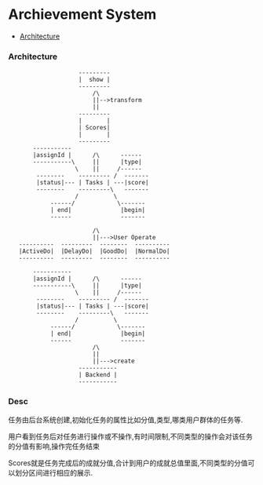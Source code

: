 Archievement System
========

* [Architecture](#arch)

<h3 id="arch">Architecture</h3>

                        ---------
                        |  show |
                        ---------
                            /\
                            ||-->transform
                            ||
                        ---------
                        |       |
                        | Scores|
                        |       |
                        ---------
           -----------
           |assignId |      /\      ------
           -----------\     ||      |type|
                       \    ||     /------
            --------    --------- /  -------
            |status|--- | Tasks | ---|score|
            --------    ---------\   -------
                       /          \
                ------/            \-------
                | end|              |begin|
                ------              -------

                            /\
                            ||--->User Operate
       ----------  ---------  --------  ----------
       |ActiveDo|  |DelayDo|  |GoodDo|  |NormalDo|
       ----------  ---------  --------  ----------

           -----------
           |assignId |      /\      ------
           -----------\     ||      |type|
                       \    ||     /------
            --------    --------- /  -------
            |status|--- | Tasks | ---|score|
            --------    ---------\   -------
                       /          \
                ------/            \-------
                | end|              |begin|
                ------              -------
                            /\
                            ||
                            ||--->create
                        -----------
                        | Backend |
                        -----------

### Desc

任务由后台系统创建,初始化任务的属性比如分值,类型,哪类用户群体的任务等.

用户看到任务后对任务进行操作或不操作,有时间限制,不同类型的操作会对该任务的分值有影响,操作完任务结束

Scores就是任务完成后的成就分值,合计到用户的成就总值里面,不同类型的分值可以划分区间进行相应的展示.





